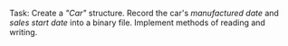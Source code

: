 Task: Create a _"Car"_ structure. Record the car's _manufactured date_ and _sales start date_ into a binary file. Implement methods of reading and writing.